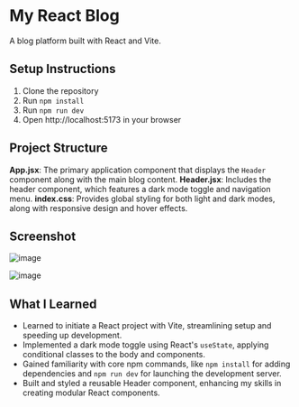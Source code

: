 # My React Blog

A blog platform built with React and Vite.

## Setup Instructions
1. Clone the repository
2. Run `npm install`
3. Run `npm run dev`
4. Open http://localhost:5173 in your browser

## Project Structure
**App.jsx**: The primary application component that displays the `Header` component along with the main blog content.
**Header.jsx**: Includes the header component, which features a dark mode toggle and navigation menu.
**index.css**: Provides global styling for both light and dark modes, along with responsive design and hover effects.

## Screenshot
![image](https://github.com/user-attachments/assets/9e5a0876-9879-4c1c-ae78-1805cf349cc0)

![image](https://github.com/user-attachments/assets/c2861e10-2424-4609-935f-956b87932684)



## What I Learned
- Learned to initiate a React project with Vite, streamlining setup and speeding up development.
- Implemented a dark mode toggle using React's `useState`, applying conditional classes to the body and components.
- Gained familiarity with core npm commands, like `npm install` for adding dependencies and `npm run dev` for launching the development server.
- Built and styled a reusable Header component, enhancing my skills in creating modular React components.
